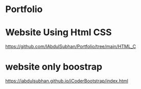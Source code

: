 # Portfolio
# Website Using Html CSS 
https://github.com/IAbdulSubhan/Portfolio/tree/main/HTML_C
# website only boostrap
https://iabdulsubhan.github.io/iCoderBootstrap/index.html
